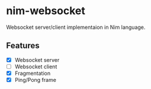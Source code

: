 # nim-websocket

Websocket server/client implementaion in Nim language.

## Features

- [x] Websocket server
- [ ] Websocket client
- [x] Fragmentation
- [x] Ping/Pong frame
